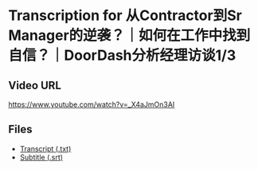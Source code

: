# Transcription for 从Contractor到Sr Manager的逆袭？｜如何在工作中找到自信？｜DoorDash分析经理访谈1/3
## Video URL
https://www.youtube.com/watch?v=_X4aJmOn3AI
 
## Files
- [Transcript (.txt)](./transcript.txt)
- [Subtitle (.srt)](./transcript.srt)
